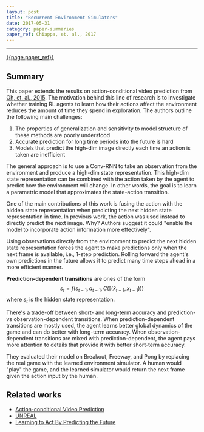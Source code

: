```yaml
---
layout: post
title: "Recurrent Environment Simulators"
date: 2017-05-31
category: paper-summaries
paper_ref: Chiappa, et. al., 2017
---
```


<script type="text/x-mathjax-config">
MathJax.Hub.Config({
  TeX: { equationNumbers: { autoNumber: "AMS" } },
  tex2jax: {inlineMath: [['$','$'], ['\\(','\\)']]}
});
</script>

<script type="text/javascript" async
  src="https://cdn.mathjax.org/mathjax/latest/MathJax.js?config=TeX-MML-AM_CHTML">
</script> 
---

[{{page.paper_ref}}](https://arxiv.org/abs/1704.02254)

## Summary

This paper extends the results on action-conditional video prediction from [Oh, et. al., 2015](https://arxiv.org/abs/1507.08750). The motivation behind this line of research is to investigate whether training RL agents to learn how their actions affect the environment reduces the amount of time they spend in exploration. The authors outline the following main challenges:

1. The properties of generalization and sensitivity to model structure of these methods are poorly understood
2. Accurate prediction for long time periods into the future is hard
3. Models that predict the high-dim image directly each time an action is taken are inefficient

The general approach is to use a Conv-RNN to take an observation from the environment and produce a high-dim state representation. This high-dim state representation can be combined with the action taken by the agent to predict how the environment will change. In other words, the goal is to learn a parametric model that approximates the state-action transition. 

One of the main contributions of this work is fusing the action with the hidden state representation when predicting the next hidden state representation in time. In previous work, the action was used instead to directly predict the next image. Why? Authors suggest it could "enable the model to incorporate action information more effectively".

Using observations directly from the environment to predict the next hidden state representation forces the agent to make predictions only when the next frame is available, i.e., 1-step prediction. Rolling forward the agent's own predictions in the future allows it to predict many time steps ahead in a more efficient manner. 

**Prediction-dependent transitions** are ones of the form $$ s_t = f(s_{t-1}, a_{t-1}, C(\mathbb{I}(\hat x_{t-1}, x_{t-1}))) $$ where $s_t$ is the hidden state representation. 

There's a trade-off between short- and long-term accuracy and prediction- vs observation-dependent transitions. When prediction-dependent transitions are mostly used, the agent learns better global dynamics of the game and can do better with long-term accuracy. When observation-dependent transitions are mixed with prediction-dependent, the agent pays more attention to details that provide it with better short-term accuracy.  

They evaluated their model on Breakout, Freeway, and Pong by replacing the real game with the learned environment simulator. A human would "play" the game, and the learned simulator would return the next frame given the action input by the human.

## Related works

* [Action-conditional Video Prediction](http://papers.nips.cc/paper/5859-action-conditional-video-prediction-using-deep-networks-in-atari-games)
* [UNREAL](https://arxiv.org/pdf/1611.05397.pdf)
* [Learning to Act By Predicting the Future](https://blog.acolyer.org/2017/05/12/learning-to-act-by-predicting-the-future/)

